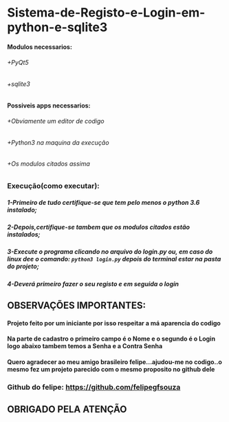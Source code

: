 # Sistema-de-Registo-e-Login-em-python-e-sqlite3

#### Modulos necessarios:
###### +PyQt5
###### +sqlite3

#### Possiveis apps necessarios:
###### +Obviamente um editor de codigo
###### +Python3 na maquina da execução
###### +Os modulos citados assima


### Execução(como executar):
##### 1-Primeiro de tudo certifique-se que  tem pelo menos o **python 3.6** instalado;
##### 2-Depois,certifique-se tambem que os modulos citados estão instalados;
##### 3-Execute o programa clicando no arquivo do **login.py** ou, em caso do linux dee o comando: ```python3 login.py``` depois do terminal estar na pasta do projeto;
##### 4-Deverá primeiro fazer o seu registo e em seguida o login


## OBSERVAÇÕES IMPORTANTES:
#### Projeto feito por um iniciante por isso respeitar a má aparencia do codigo
#### Na parte de cadastro o primeiro campo é o Nome e o segundo é o Login logo abaixo tambem temos a Senha e a Contra Senha
#### Quero agradecer ao meu amigo brasileiro felipe...ajudou-me no codigo..o mesmo fez um projeto parecido com o mesmo proposito no github dele
### Github do felipe: https://github.com/felipegfsouza

## OBRIGADO PELA ATENÇÃO

